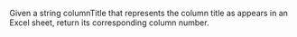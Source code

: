 Given a string columnTitle that represents the column title as appears in an Excel sheet, return its corresponding column number.
